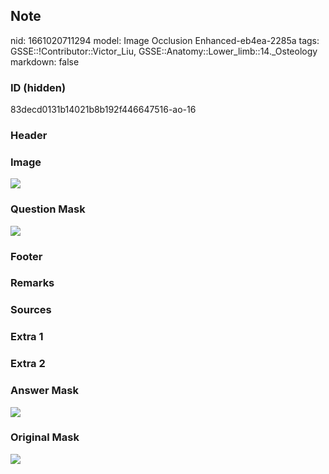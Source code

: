 ## Note
nid: 1661020711294
model: Image Occlusion Enhanced-eb4ea-2285a
tags: GSSE::!Contributor::Victor_Liu, GSSE::Anatomy::Lower_limb::14._Osteology
markdown: false

### ID (hidden)
83decd0131b14021b8b192f446647516-ao-16

### Header


### Image
<img src="tmppmpad434.png">

### Question Mask
<img src="83decd0131b14021b8b192f446647516-ao-16-Q.svg">

### Footer


### Remarks


### Sources


### Extra 1


### Extra 2


### Answer Mask
<img src="83decd0131b14021b8b192f446647516-ao-16-A.svg">

### Original Mask
<img src="83decd0131b14021b8b192f446647516-ao-O.svg">
